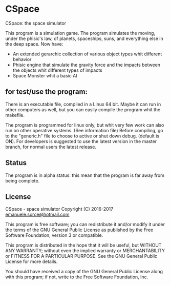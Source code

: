# CSpace
CSpace: the space simulator

This program is a simulation game. The program simulates the moving, under
the phisic's law, of planets, spaceships, suns, and everything else in 
the deep space.
Now have:
- An extended gerarchic collection of various object types whit different
behavior
- Phisic engine that simulate the gravity force and the impacts between 
the objects whit different types of impacts
- Space Monster whit a basic AI

for test/use the program:
-------------------------
There is an executable file, compiled in a Linux 64 bit. Maybe it can run
in other computers as well, but you can easily compile the program whit
the makefile.

The program is programmed for linux only, but whit very few work can also
run on other operative systems. (See information file) Before compiling,
go to the "generic.h" file to choose to active or shut down debug. (default
is ON). For developers is suggested to use the latest version in the 
master branch, for normal users the latest release.

Status
------
The program is in alpha status: this mean that the program is far away 
from being complete.

License
------
CSpace - space simulator
Copyright (C) 2016-2017  emanuele.sorce@hotmail.com

This program is free software; you can redistribute it and/or modify
it under the terms of the GNU General Public License as published by
the Free Software Foundation, version 3 or compatible.

This program is distributed in the hope that it will be useful,
but WITHOUT ANY WARRANTY; without even the implied warranty or
MERCHANTABILITY or FITNESS FOR A PARTICULAR PURPOSE.  See the
GNU General Public License for more details.

You should have received a copy of the GNU General Public License
along with this program; if not, write to the Free Software
Foundation, Inc.
